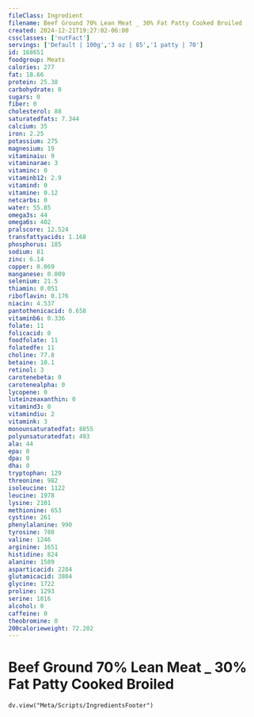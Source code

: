 ```yaml
---
fileClass: Ingredient
filename: Beef Ground 70% Lean Meat _ 30% Fat Patty Cooked Broiled
created: 2024-12-21T19:27:02-06:00
cssclasses: ['nutFact']
servings: ['Default | 100g','3 oz | 85','1 patty | 70']
id: 168651
foodgroup: Meats
calories: 277
fat: 18.66
protein: 25.38
carbohydrate: 0
sugars: 0
fiber: 0
cholesterol: 88
saturatedfats: 7.344
calcium: 35
iron: 2.25
potassium: 275
magnesium: 19
vitaminaiu: 9
vitaminarae: 3
vitaminc: 0
vitaminb12: 2.9
vitamind: 0
vitamine: 0.12
netcarbs: 0
water: 55.85
omega3s: 44
omega6s: 402
pralscore: 12.524
transfattyacids: 1.168
phosphorus: 185
sodium: 81
zinc: 6.14
copper: 0.069
manganese: 0.009
selenium: 21.5
thiamin: 0.051
riboflavin: 0.176
niacin: 4.537
pantothenicacid: 0.658
vitaminb6: 0.336
folate: 11
folicacid: 0
foodfolate: 11
folatedfe: 11
choline: 77.8
betaine: 10.1
retinol: 3
carotenebeta: 0
carotenealpha: 0
lycopene: 0
luteinzeaxanthin: 0
vitamind3: 0
vitamindiu: 2
vitamink: 3
monounsaturatedfat: 8855
polyunsaturatedfat: 493
ala: 44
epa: 0
dpa: 0
dha: 0
tryptophan: 129
threonine: 982
isoleucine: 1122
leucine: 1978
lysine: 2101
methionine: 653
cystine: 261
phenylalanine: 990
tyrosine: 780
valine: 1246
arginine: 1651
histidine: 824
alanine: 1589
asparticacid: 2284
glutamicacid: 3804
glycine: 1722
proline: 1293
serine: 1016
alcohol: 0
caffeine: 0
theobromine: 0
200calorieweight: 72.202
---
```


# Beef Ground 70% Lean Meat _ 30% Fat Patty Cooked Broiled

```dataviewjs
dv.view("Meta/Scripts/IngredientsFooter")
```